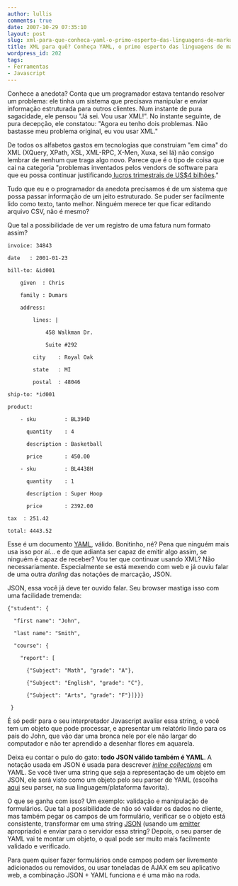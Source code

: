 ```yaml
---
author: lullis
comments: true
date: 2007-10-29 07:35:10
layout: post
slug: xml-para-que-conheca-yaml-o-primo-esperto-das-linguagens-de-markup
title: XML para quê? Conheça YAML, o primo esperto das linguagens de markup.
wordpress_id: 202
tags:
- Ferramentas
- Javascript
---
```


Conhece a anedota? Conta que um programador estava tentando resolver um problema: ele tinha um sistema que precisava manipular e enviar informação estruturada para outros clientes. Num instante de pura sagacidade, ele pensou "Já sei. Vou usar XML!". No instante seguinte, de pura decepção, ele constatou: "Agora eu tenho dois problemas. Não bastasse meu problema original, eu vou usar XML."

De todos os alfabetos gastos em tecnologias que construiam "em cima" do XML (XQuery, XPath, XSL, XML-RPC, X-Men, Xuxa, sei lá) não consigo lembrar de nenhum que traga algo novo. Parece que é o tipo de coisa que cai na categoria "problemas inventados pelos vendors de software para que eu possa continuar justificando[ lucros trimestrais de US$4 bilhões](http://www.msnbc.msn.com/id/21477273/)."

Tudo que eu e o programador da anedota precisamos é de um sistema que possa passar informação de um jeito estruturado. Se puder ser facilmente lido como texto, tanto melhor. Ninguém merece ter que ficar editando arquivo CSV, não é mesmo?

Que tal  a possibilidade de ver um registro de uma fatura num formato assim?

    
    invoice: 34843
    
    date   : 2001-01-23
    
    bill-to: &id001
    
        given  : Chris
    
        family : Dumars
    
        address:
    
            lines: |
    
                458 Walkman Dr.
    
                Suite #292
    
            city    : Royal Oak
    
            state   : MI
    
            postal  : 48046
    
    ship-to: *id001
    
    product:
    
        - sku         : BL394D
    
          quantity    : 4
    
          description : Basketball
    
          price       : 450.00
    
        - sku         : BL4438H
    
          quantity    : 1
    
          description : Super Hoop
    
          price       : 2392.00
    
    tax  : 251.42
    
    total: 4443.52


Esse é um documento [YAML](http://yaml.org), válido. Bonitinho, né? Pena que ninguém mais usa isso por aí... e de que adianta ser capaz de emitir algo assim, se ninguém é capaz de receber? Vou ter que continuar usando XML?
Não necessariamente. Especialmente se está mexendo com web e já ouviu falar de uma outra _darling_ das notações de marcação, JSON.

JSON, essa você já deve ter ouvido falar. Seu browser mastiga isso com uma facilidade tremenda:

    
    {"student": {
    
      "first name": "John",
    
      "last name": "Smith",
    
      "course": {
    
        "report": [
    
          {"Subject": "Math", "grade": "A"},
    
          {"Subject": "English", "grade": "C"},
    
          {"Subject": "Arts", "grade": "F"}]}}}
    
     }


É só pedir para o seu interpretador Javascript avaliar essa string, e você tem um objeto que pode processar, e apresentar um relatório lindo para os pais do John, que vão dar uma bronca  nele por ele não largar do computador e não ter aprendido a desenhar flores em aquarela.

Deixa eu contar  o pulo do gato: **todo JSON válido também é YAML**. A notação usada em JSON é usada para descrever [_inline collections_](http://yaml4r.sourceforge.net/cookbook/#multi-line_inline_collections) em YAML. Se você tiver uma string que seja a representação de um objeto em JSON, ele será visto como um objeto pelo seu parser de YAML (escolha [aqui](http://yaml.org/download.html) seu parser, na sua linguagem/plataforma favorita).

O que se ganha com isso? Um exemplo: validação e manipulação de formulários. Que tal a possibilidade de não só validar os dados no cliente, mas também pegar os campos de um formulário, verificar se o objeto está consistente, transformar em uma string [JSON](http://www.json.org/js.html) (usando um [emitter](http://www.json.org/json.js) apropriado) e enviar para o servidor essa string? Depois, o seu parser de YAML vai te montar um objeto, o qual pode ser muito mais facilmente validado e verificado.

Para quem quiser fazer formulários onde campos podem ser livremente adicionados ou removidos, ou usar toneladas de AJAX em seu aplicativo web, a combinação JSON + YAML funciona e é uma mão na roda.
